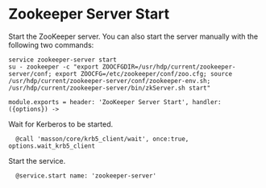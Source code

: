 
# Zookeeper Server Start

Start the ZooKeeper server. You can also start the server manually with the
following two commands:

```
service zookeeper-server start
su - zookeeper -c "export ZOOCFGDIR=/usr/hdp/current/zookeeper-server/conf; export ZOOCFG=/etc/zookeeper/conf/zoo.cfg; source /usr/hdp/current/zookeeper-server/conf/zookeeper-env.sh; /usr/hdp/current/zookeeper-server/bin/zkServer.sh start"
```

    module.exports = header: 'ZooKeeper Server Start', handler: ({options}) ->
      
Wait for Kerberos to be started.
      
      @call 'masson/core/krb5_client/wait', once:true, options.wait_krb5_client

Start the service.

      @service.start name: 'zookeeper-server'
